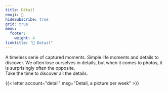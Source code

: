 ```yaml
---
title: Détail
emoji: 👀
hideSubscribe: true
grid: true
menu:
  footer:
    weight: 4
linktitle: "👀 Detail"
---
```


A timeless serie of captured moments. Simple life moments and details to discover. We often lose ourselves in details, but when it comes to photos, it is surprisingly often the opposite.  
Take the time to discover all the details.

{{< letter account="detail" msg="Detail, a picture per week" >}}
